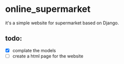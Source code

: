# online_supermarket

it's a simple website for supermarket based on Django.

## todo:
- [x] complate the models
- [ ] create a html page for the website
